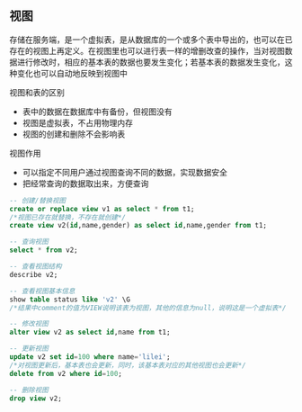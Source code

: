 ## 视图

存储在服务端，是一个虚拟表，是从数据库的一个或多个表中导出的，也可以在已存在的视图上再定义。在视图里也可以进行表一样的增删改查的操作，当对视图数据进行修改时，相应的基本表的数据也要发生变化；若基本表的数据发生变化，这种变化也可以自动地反映到视图中

视图和表的区别

- 表中的数据在数据库中有备份，但视图没有
- 视图是虚拟表，不占用物理内存
- 视图的创建和删除不会影响表

视图作用

- 可以指定不同用户通过视图查询不同的数据，实现数据安全
- 把经常查询的数据取出来，方便查询

```sql
-- 创建/替换视图
create or replace view v1 as select * from t1;
/*视图已存在就替换，不存在就创建*/
create view v2(id,name,gender) as select id,name,gender from t1;

-- 查询视图
select * from v2;

-- 查看视图结构
describe v2;

-- 查看视图基本信息
show table status like 'v2' \G
/*结果中comment的值为VIEW说明该表为视图，其他的信息为null，说明这是一个虚拟表*/

-- 修改视图
alter view v2 as select id,name from t1;

-- 更新视图
update v2 set id=100 where name='lilei';
/*对视图更新后，基本表也会更新，同时，该基本表对应的其他视图也会更新*/
delete from v2 where id=100;

-- 删除视图
drop view v2;
```
